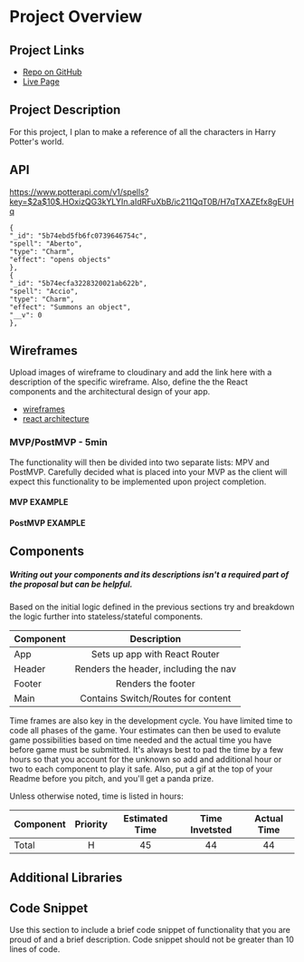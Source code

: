 # Project Overview

## Project Links

- [Repo on GitHub](https://github.com/ZGZOO/react-app)
- [Live Page](https://answer10.web.app/)

## Project Description

For this project, I plan to make a reference of all the characters in Harry Potter's world. 

## API

https://www.potterapi.com/v1/spells?key=$2a$10$.HOxizQG3kYLYIn.aIdRFuXbB/ic211QqT0B/H7qTXAZEfx8gEUHq


```
{
"_id": "5b74ebd5fb6fc0739646754c",
"spell": "Aberto",
"type": "Charm",
"effect": "opens objects"
},
{
"_id": "5b74ecfa3228320021ab622b",
"spell": "Accio",
"type": "Charm",
"effect": "Summons an object",
"__v": 0
},
```


## Wireframes

Upload images of wireframe to cloudinary and add the link here with a description of the specific wireframe. Also, define the the React components and the architectural design of your app.

- [wireframes]()
- [react architecture]()


### MVP/PostMVP - 5min

The functionality will then be divided into two separate lists: MPV and PostMVP.  Carefully decided what is placed into your MVP as the client will expect this functionality to be implemented upon project completion.  

#### MVP EXAMPLE


#### PostMVP EXAMPLE


## Components
##### Writing out your components and its descriptions isn't a required part of the proposal but can be helpful.

Based on the initial logic defined in the previous sections try and breakdown the logic further into stateless/stateful components. 

| Component | Description | 
| --- | :---: |  
| App | Sets up app with React Router | 
| Header | Renders the header, including the nav | 
| Footer | Renders the footer |
| Main | Contains Switch/Routes for content |


Time frames are also key in the development cycle.  You have limited time to code all phases of the game.  Your estimates can then be used to evalute game possibilities based on time needed and the actual time you have before game must be submitted. It's always best to pad the time by a few hours so that you account for the unknown so add and additional hour or two to each component to play it safe. Also, put a gif at the top of your Readme before you pitch, and you'll get a panda prize.

Unless otherwise noted, time is listed in hours:

| Component | Priority | Estimated Time | Time Invetsted | Actual Time |
| --- | :---: |  :---: | :---: | :---: |
| Total | H | 45 | 44 | 44 |

## Additional Libraries


## Code Snippet

Use this section to include a brief code snippet of functionality that you are proud of and a brief description.  Code snippet should not be greater than 10 lines of code.



